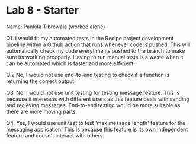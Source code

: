 # Lab 8 - Starter

Name: Pankita Tibrewala (worked alone)

Q1. I would fit my automated tests in the Recipe project development pipeline within a Github action that runs whenever code is pushed. This will automatically check my code everytime its pushed to the branch to make sure its working prooperly. Having to run manual tests is a waste when it can be automated which is faster and more efficient. 

Q.2 No, I would not use end-to-end testing to check if a function is returning the correct output.

Q3. No, I would not use unit testing for testing message feature. This is because it intereacts with different users as this feature deals with sending and recieving messages. End-to-end testing would be more suitable as there are more moving parts.

Q4. Yes, I would use unit test to test 'max message length' feature for the messaging application. This is because this feature is its own independent feature and doesn't interact with others.  
